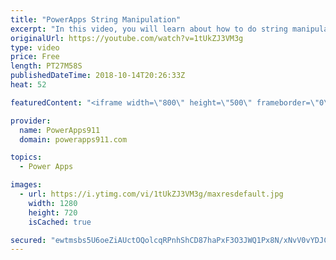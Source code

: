 ```yaml
---
title: "PowerApps String Manipulation"
excerpt: "In this video, you will learn about how to do string manipulation in PowerApps. This core skill helps you when you need to change text that comes from users or data sources to meet your needs. Functions covered include: * Left * Right * Mid * Substitute  * Replace * Find * Len  Check out our upcoming"
originalUrl: https://youtube.com/watch?v=1tUkZJ3VM3g
type: video
price: Free
length: PT27M58S
publishedDateTime: 2018-10-14T20:26:33Z
heat: 52

featuredContent: "<iframe width=\"800\" height=\"500\" frameborder=\"0\" src=\"https://www.youtube.com/embed/1tUkZJ3VM3g\" allow=\"accelerometer; autoplay; encrypted-media; gyroscope; picture-in-picture\" allowfullscreen></iframe>"

provider:
  name: PowerApps911
  domain: powerapps911.com

topics:
  - Power Apps

images:
  - url: https://i.ytimg.com/vi/1tUkZJ3VM3g/maxresdefault.jpg
    width: 1280
    height: 720
    isCached: true

secured: "ewtmsbs5U6oeZiAUctOQolcqRPnhShCD87haPxF3O3JWQ1Px8N/xNvV0vYDJCcuasVUbriuJB2aE2HMBGVJm99HJGMNMrrBtYEUEFwWE6VcD0kQo/XapNxV+PQJUiAJ5lf5sT0N6RLHfokz2ou3bH4ZwhKqWv/+IObeNtTeDcs+Je2BldoY1/RfsWcJGAkV18HvHPdATC6Epgv95+bQkJqlrvzQAKncOEJRxY2YqzQTjjtF/yCG6VG4Vf0O+rQ9Jdatfuf7M8SYfTqEbYQqOQmJuQJcuClhrQZnrKvZqy5Gl02DO0RCRHCoxOBM5ysdt0t0i/8Po0P/Ofwt4P6UZ6daNN05e4kR2uGpC8010wkNzttKGaexleuea3SZhTXuUUqD2m9tYV990MEzyIziUbQ==;QizSda8spp6DA6nhGNYYbw=="
---
```


